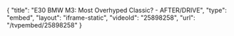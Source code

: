 {
    "title": "E30 BMW M3: Most Overhyped Classic? - AFTER\/DRIVE",
    "type": "embed",
    "layout": "iframe-static",
    "videoId": "25898258",
    "url": "\/tvpembed\/25898258"
}
